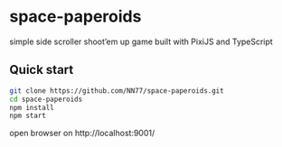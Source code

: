 # space-paperoids
simple side scroller shoot’em up game built with PixiJS and TypeScript

## Quick start
```bash
git clone https://github.com/NN77/space-paperoids.git
cd space-paperoids
npm install
npm start
```

open browser on http://localhost:9001/

